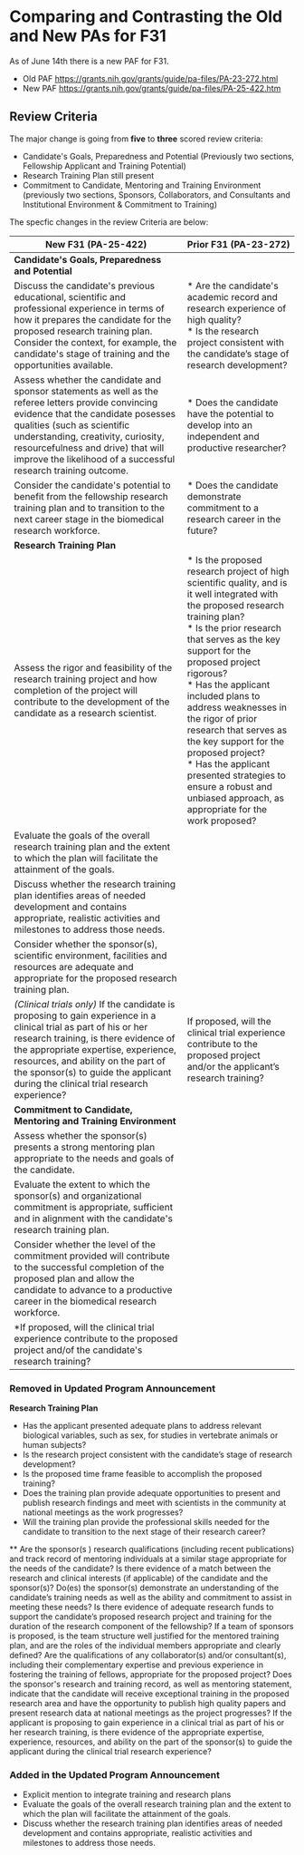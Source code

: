 # Comparing and Contrasting the Old and New PAs for F31

As of June 14th there is a new PAF for F31.

* Old PAF https://grants.nih.gov/grants/guide/pa-files/PA-23-272.html
* New PAF https://grants.nih.gov/grants/guide/pa-files/PA-25-422.htm

## Review Criteria

The major change is going from **five** to **three** scored review criteria:

* Candidate's Goals, Preparedness and Potential (Previously two sections, Fellowship Applicant and Training Potential)
* Research Training Plan still present
* Commitment to Candidate, Mentoring and Training Environment (previously two sections, Sponsors, Collaborators, and Consultants and Institutional Environment & Commitment to Training)

The specfic changes in the review Criteria are below:

| **New F31 (PA-25-422)** | **Prior F31 (PA-23-272)**  |
|-----|------|
 **Candidate's Goals, Preparedness and Potential**  | |  
| Discuss the candidate's previous educational, scientific and professional experience in terms of how it prepares the candidate for the proposed research training plan. Consider the context, for example, the candidate's stage of training and the opportunities available.| * Are the candidate's academic record and research experience of high quality?<br>* Is the research project consistent with the candidate’s stage of research development? |  
| Assess whether the candidate and sponsor statements as well as the referee letters provide convincing evidence that the candidate posesses qualities (such as scientific understanding, creativity, curiosity, resourcefulness and drive) that will improve the likelihood of a successful research training outcome. | * Does the candidate have the potential to develop into an independent and productive researcher? |
| Consider the candidate's potential to benefit from the fellowship research training plan and to transition to the next career stage in the biomedical research workforce. | * Does the candidate demonstrate commitment to a research career in the future? | 
| **Research Training Plan** ||
| Assess the rigor and feasibility of the research training project and how completion of the project will contribute to the development of the candidate as a research scientist. | * Is the proposed research project of high scientific quality, and is it well integrated with the proposed research training plan?<br>* Is the prior research that serves as the key support for the proposed project rigorous?<br>* Has the applicant included plans to address weaknesses in the rigor of prior research that serves as the key support for the proposed project?<br>* Has the applicant presented strategies to ensure a robust and unbiased approach, as appropriate for the work proposed? |
| Evaluate the goals of the overall research training plan and the extent to which the plan will facilitate the attainment of the goals.
| Discuss whether the research training plan identifies areas of needed development and contains appropriate, realistic activities and milestones to address those needs. ||
| Consider whether the sponsor(s), scientific environment, facilities and resources are adequate and appropriate for the proposed research training plan. || 
| *(Clinical trials only)* If the candidate is proposing to gain experience in a clinical trial as part of his or her research training, is there evidence of the appropriate expertise, experience, resources, and ability on the part of the sponsor(s) to guide the applicant during the clinical trial research experience? | If proposed, will the clinical trial experience contribute to the proposed project and/or the applicant’s research training? |
| **Commitment to Candidate, Mentoring and Training Environment** ||
| Assess whether the sponsor(s) presents a strong mentoring plan appropriate to the needs and goals of the candidate. ||
| Evaluate the extent to which the sponsor(s) and organizational commitment is appropriate, sufficient and in alignment with the candidate's research training plan. ||
| Consider whether the level of the commitment provided will contribute to the successful completion of the proposed plan and allow the candidate to advance to a productive career in the biomedical research workforce. ||
| *If proposed, will the clinical trial experience contribute to the proposed project and/of the candidate's research training? ||

### Removed in Updated Program Announcement

**Research Training Plan**
* Has the applicant presented adequate plans to address relevant biological variables, such as sex, for studies in vertebrate animals or human subjects?
* Is the research project consistent with the candidate’s stage of research development?
* Is the proposed time frame feasible to accomplish the proposed training?
* Does the training plan provide adequate opportunities to present and publish research findings and meet with scientists in the community at national meetings as the work progresses?
* Will the training plan provide the professional skills needed for the candidate to transition to the next stage of their research career?

**
Are the sponsor(s ) research qualifications (including recent publications) and track record of mentoring individuals at a similar stage appropriate for the needs of the candidate?
Is there evidence of a match between the research and clinical interests (if applicable) of the candidate and the sponsor(s)? Do(es) the sponsor(s) demonstrate an understanding of the candidate’s training needs as well as the ability and commitment to assist in meeting these needs?
Is there evidence of adequate research funds to support the candidate’s proposed research project and training for the duration of the research component of the fellowship?
If a team of sponsors is proposed, is the team structure well justified for the mentored training plan, and are the roles of the individual members appropriate and clearly defined?
Are the qualifications of any collaborator(s) and/or consultant(s), including their complementary expertise and previous experience in fostering the training of fellows, appropriate for the proposed project?
Does the sponsor's research and training record, as well as mentoring statement, indicate that the candidate will receive exceptional training in the proposed research area and have the opportunity to publish high quality papers and present research data at national meetings as the project progresses?
If the applicant is proposing to gain experience in a clinical trial as part of his or her research training, is there evidence of the appropriate expertise, experience, resources, and ability on the part of the sponsor(s) to guide the applicant during the clinical trial research experience?

### Added in the Updated Program Announcement

* Explicit mention to integrate training and research plans
* Evaluate the goals of the overall research training plan and the extent to which the plan will facilitate the attainment of the goals.	
* Discuss whether the research training plan identifies areas of needed development and contains appropriate, realistic activities and milestones to address those needs.